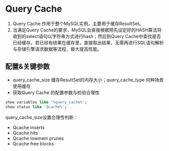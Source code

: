 # Query Cache

1. Query Cache 作用于整个MySQL实例，主要用于缓存ResultSet。
2. 当满足Query Cache的要求，MySQL会直接根据预先设定好的HASH算法将收到的select语句以字符串方式进行hash；然后到Query Cache中查找是否已经缓存。若已经有结果在缓存里，直接取出结果，无需再进行SQL语句解析与存储引擎请求数据等流程，极大提高性能。


## 配置&关键参数

- query_cache_size 缓存ResultSet的内存大小；query_cache_type 何种场景使用缓存
- 获取Query Cache 的配置参数与检验合理性

```sql
show variables like '%query_cache%';
show status like 'Qcache%';
```
query_cache_size设置合理性判断：
- Qcache inserts 
- Qcache hits 
- Qcache lowmem prunes
- Qcache free blocks